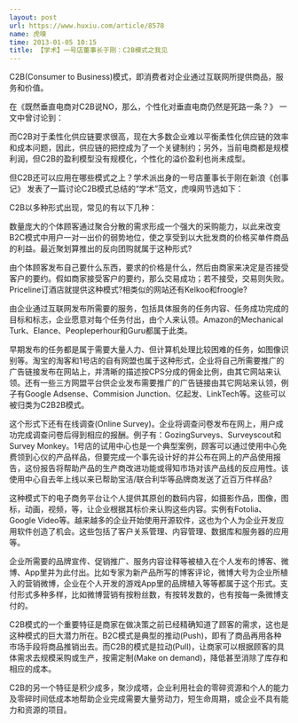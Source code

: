 ```yaml
---
layout: post
url: https://www.huxiu.com/article/8578
name: 虎嗅
time: 2013-01-05 10:15
title: 【学术】一号店董事长于刚：C2B模式之我见
---
```

C2B(Consumer to Business)模式，即消费者对企业通过互联网所提供商品，服务和价值。

在《既然垂直电商对C2B说NO，那么，个性化对垂直电商仍然是死路一条？》 一文中曾讨论到：

而C2B对于柔性化供应链要求很高，现在大多数企业难以平衡柔性化供应链的效率和成本问题，因此，供应链的把控成为了一个关键制约；另外，当前电商都是规模利润，但C2B的盈利模型没有规模化，个性化的溢价盈利也尚未成型。

但C2B还可以应用在哪些模式之上？学术派出身的一号店董事长于刚在新浪《创事记》 发表了一篇讨论C2B模式总结的“学术”范文，虎嗅网节选如下：

C2B以多种形式出现，常见的有以下几种：

数量庞大的个体顾客通过聚合分散的需求形成一个强大的采购能力，以此来改变B2C模式中用户一对一出价的弱势地位，使之享受到以大批发商的价格买单件商品的利益。最近聚划算推出的反向团购就属于这种形式?

由个体顾客发布自己要什么东西，要求的价格是什么，然后由商家来决定是否接受客户的要约。假如商家接受客户的要约，那么交易成功；若不接受，交易则失败。Priceline订酒店就提供这种模式?相类似的网站还有Kelkoo和froogle?

由企业通过互联网发布所需要的服务，包括具体服务的任务内容、任务成功完成的目标和标志，企业愿意对每个任务付出，由个人来认领。Amazon的Mechanical Turk、Elance、Peopleperhour和Guru都属于此类。

早期发布的任务都是属于需要大量人力、但计算机处理比较困难的任务，如图像识别等。淘宝的淘客和1号店的自有网盟也属于这种形式，企业将自己所需要推广的广告链接发布在网站上，并清晰的描述按CPS分成的佣金比例，由其它网站来认领。还有一些三方网盟平台供企业发布需要推广的广告链接由其它网站来认领，例子有Google Adsense、Commision Junction、亿起发、LinkTech等。这些可以被归类为C2B2B模式。

这个形式下还有在线调查(Online Survey)。企业将调查问卷发布在网上，用户成功完成调查问卷后得到相应的报酬。例子有：GozingSurveys、Surveyscout和Survey Monkey。1号店的试用中心也是一个典型案例，顾客可以通过使用中心免费领到心仪的产品样品，但要完成一个事先设计好的并公布在网上的产品使用报告，这份报告将帮助产品的生产商改进功能或得知市场对该产品线的反应用性。该使用中心自去年上线以来已帮助宝洁/联合利华等品牌商发送了近百万件样品?

这种模式下的电子商务平台让个人提供其原创的数码内容，如摄影作品，图像，图标，动画，视频，等，让企业根据其标价来认购这些内容。实例有Fotolia、Google Video等。越来越多的企业开始使用开源软件，这也为个人为企业开发应用软件创造了机会。这些包括了客户关系管理、内容管理、数据库和服务器的应用等。

企业所需要的品牌宣传、促销推广、服务内容诠释等被植入在个人发布的博客、微博、App里并为此付出。比如专家为新产品所写的博客评论，微博大号为企业所植入的营销微博，企业在个人开发的游戏App里的品牌植入等等都属于这个形式。支付形式多种多样，比如微博营销有按粉丝数，有按转发数的，也有按每一条微博支付的。

C2B模式的一个重要特征是商家在做决策之前已经精确知道了顾客的需求，这也是这种模式的巨大潜力所在。B2C模式是典型的推动(Push)，即有了商品再用各种市场手段将商品推销出去。而C2B的模式是拉动(Pull)，让商家可以根据顾客的具体需求去规模采购或生产，按需定制(Make on demand)，降低甚至消除了库存和相应的成本。

C2B的另一个特征是积少成多，聚沙成塔，企业利用社会的零碎资源和个人的能力及零碎时间低成本地帮助企业完成需要大量劳动力，短生命周期，或企业不具有能力和资源的项目。


